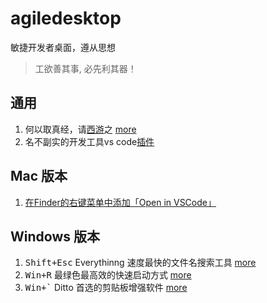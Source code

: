 # agiledesktop

敏捷开发者桌面，遵从思想

> 工欲善其事​, 必先利其器！

## 通用

1. 何以取真经，请[西游](https://xiyou4you.us/r/?s=2348827)之 [more](common/wall.md)
1. 名不副实的开发工具vs code[插件](common/vscode-plugins.md)

## Mac 版本

1. [在Finder的右键菜单中添加「Open in VSCode」](mac/finderOpenInVSCode.md)

## Windows 版本

1. <kbd>Shift+Esc</kbd> Everythinng 速度最快的文件名搜索工具 [more](windows/everything.md)
2. <kbd>Win+R</kbd> 最绿色最高效的快速启动方式 [more](windows/winr.md)
3. <kbd>Win+`</kbd> Ditto 首选的剪贴板增强软件 [more](windows/ditto.md)
